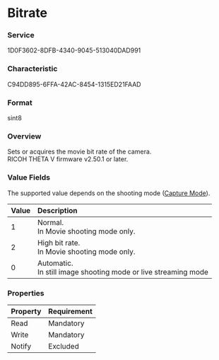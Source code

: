 # Bitrate

### Service

1D0F3602-8DFB-4340-9045-513040DAD991

### Characteristic

C94DD895-6FFA-42AC-8454-1315ED21FAAD

### Format

sint8

### Overview

Sets or acquires the movie bit rate of the camera.  
RICOH THETA V firmware v2.50.1 or later.

### Value Fields

The supported value depends on the shooting mode ([Capture Mode](capture_mode.md)).

| Value | Description |
|:--|:--|
| 1 | Normal.<br>In Movie shooting mode only. |
| 2 | High bit rate.<br>In Movie shooting mode only. |
| 0 | Automatic.<br>In still image shooting mode or live streaming mode |

### Properties

| Property | Requirement |
|:--|:--|
| Read | Mandatory |
| Write | Mandatory |
| Notify | Excluded |
